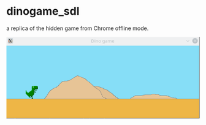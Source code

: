 # dinogame_sdl
 a replica of the hidden game from Chrome offline mode.
 
![animation](https://github.com/PeterLavreniuk/dinogame_sdl/blob/master/readme/animation.gif)
